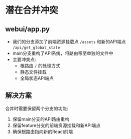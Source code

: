 # 潜在合并冲突

## webui/app.py
- 我们的分支添加了前端资源挂载点 `/assets` 和新的API端点 `/api/get_global_state`
- main分支重构了API系统，将路由移至单独的文件中
- 主要冲突点:
  - 根路由 `/` 的处理方式
  - 静态文件挂载
  - 全局状态API端点

## 解决方案
合并时需要保留两个分支的功能:
1. 保留main分支的API路由重构
2. 保留feature分支的前端资源挂载和新API端点
3. 确保根路由指向新的React前端
